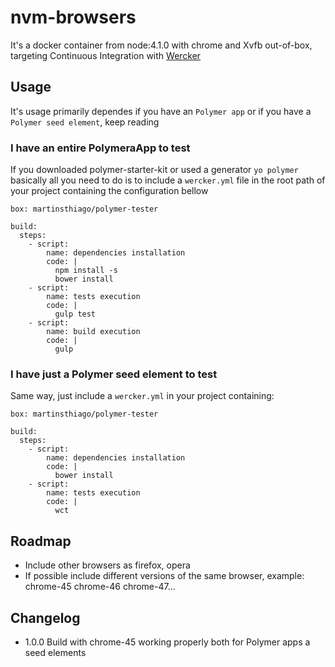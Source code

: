 # nvm-browsers
It's a docker container from node:4.1.0 with chrome and Xvfb out-of-box, targeting Continuous Integration with [Wercker](http://wercker.com/)

## Usage
It's usage primarily dependes if you have an `Polymer app` or if you have a `Polymer seed element`, keep reading

### I have an entire PolymeraApp to test
If you downloaded polymer-starter-kit or used a generator `yo polymer` basically all you need to do is to include a `wercker.yml` file in the root path of your project containing the configuration bellow

```lang
box: martinsthiago/polymer-tester

build:
  steps:
    - script:
        name: dependencies installation
        code: |
          npm install -s
          bower install
    - script:
        name: tests execution
        code: |
          gulp test
    - script:
        name: build execution
        code: |
          gulp
```

### I have just a Polymer seed element to test
Same way, just include a `wercker.yml` in your project containing:
```
box: martinsthiago/polymer-tester

build:
  steps:
    - script:
        name: dependencies installation
        code: |
          bower install
    - script:
        name: tests execution
        code: |
          wct
```

## Roadmap
- Include other browsers as firefox, opera
- If possible include different versions of the same browser, example: chrome-45 chrome-46 chrome-47...

## Changelog
- 1.0.0 Build with chrome-45 working properly both for Polymer apps a seed elements
